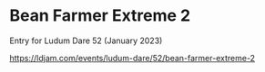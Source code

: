 # Bean Farmer Extreme 2

Entry for Ludum Dare 52 (January 2023)

https://ldjam.com/events/ludum-dare/52/bean-farmer-extreme-2
